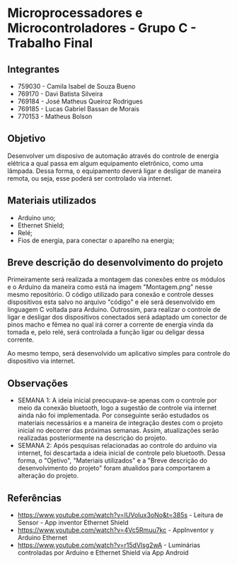 # Microprocessadores e Microcontroladores - Grupo C - Trabalho Final

## Integrantes
- 759030 - Camila Isabel de Souza Bueno
- 769170 - Davi Batista Silveira 
- 769184 - José Matheus Queiroz Rodrigues
- 769185 - Lucas Gabriel Bassan de Morais 
- 770153 -  Matheus Bolson

## Objetivo
Desenvolver um disposivo de automação através do controle de energia elétrica a qual passa em algum equipamento eletrônico, como uma lâmpada. Dessa forma, o equipamento deverá ligar e desligar de maneira remota, ou seja, esse poderá ser controlado via internet.

## Materiais utilizados
- Arduino uno;
- Ethernet Shield;
- Relé;
- Fios de energia, para conectar o aparelho na energia;

## Breve descrição do desenvolvimento do projeto
Primeiramente será realizada a montagem das conexões entre os módulos e o Arduino da maneira como está na imagem "Montagem.png" nesse mesmo repositório. O código utilizado para conexão e controle desses dispositivos esta salvo no arquivo "código" e ele será desenvolvido em linguagem C voltada para Arduino.
Outrossim, para realizar o controle de ligar e desligar dos dispositivos conectados será adaptado um conector de pinos macho e fêmea no qual irá correr a corrente de energia vinda da tomada e, pelo relé, será controlada a função ligar ou deligar dessa corrente.

Ao mesmo tempo, será desenvolvido um aplicativo simples para controle do dispositivo via internet.

## Observações
- SEMANA 1: A ideia inicial preocupava-se apenas com o controle por meio da conexão bluetooth, logo a sugestão de controle via internet ainda não foi implementada. Por conseguinte serão estudados os materiais necessários e a maneira de integração destes com o projeto inicial no decorrer das próximas semanas. Assim, atualizações serão realizadas posteriormente na descrição do projeto. 
- SEMANA 2: Após pesquisas relacionadas ao controle do arduino via internet, foi descartada a ideia inicial de controle pelo bluetooth. Dessa forma, o "Ojetivo", "Materiais utilizados" e a "Breve descrição do desenvolvimento do projeto" foram atualidos para comportarem a alteração do projeto.

## Referências
- https://www.youtube.com/watch?v=IUVoIux3oNo&t=385s - Leitura de Sensor - App inventor Ethernet Shield
- https://www.youtube.com/watch?v=4Vc5Rmuu7kc - AppInventor y Arduino Ethernet
- https://www.youtube.com/watch?v=r15dVlsg2wA - Luminárias controladas por Arduino e Ethernet Shield via App Android
